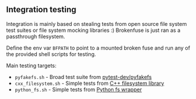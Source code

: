 ## Integration testing

Integration is mainly based on stealing tests from open source file system test suites or file system mocking libraries :) Brokenfuse is just ran as a passthrough filesystem.

Define the env var `BFPATH` to point to a mounted broken fuse and run any of the provided shell scripts for testing.

Main testing targets:
* `pyfakefs.sh` - Broad test suite from [pytest-dev/pyfakefs](https://github.com/pytest-dev/pyfakefs)
* `cxx_filesystem.sh` - Simple tests from [C++ filesystem library](https://github.com/gulrak/filesystem) 
* `python_fs.sh` - Simple tests from [Python fs wrapper](https://github.com/chaosmail/python-fs)